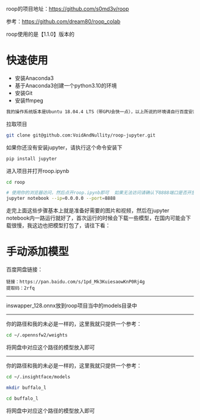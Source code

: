 
roop的项目地址：https://github.com/s0md3v/roop

参考：https://github.com/dream80/roop_colab

roop使用的是【1.1.0】版本的

# 快速使用

- 安装Anaconda3
- 基于Anaconda3创建一个python3.10的环境
- 安装Git
- 安装ffmpeg

```markdown
我的操作系统版本是Ubuntu 18.04.4 LTS（带GPU会快一点），以上所说的环境请自行百度安装！
```

拉取项目

```bash
git clone git@github.com:VoidAndNullity/roop-jupyter.git
```

如果你还没有安装jupyter，请执行这个命令安装下

```bash
pip install jupyter
```

进入项目并打开roop.ipynb

```bash
cd roop

# 使用你的浏览器访问，然后点开roop.ipynb即可  如果无法访问请确认下8888端口是否开放
jupyter notebook --ip=0.0.0.0 --port=8888
```

走完上面这些步骤基本上就是准备好需要的图片和视频，然后在jupyter notebook内一路运行就好了，首次运行的时候会下载一些模型，在国内可能会下载很慢，我这边也把模型打包了，请往下看：

# 手动添加模型

百度网盘链接：

```
链接：https://pan.baidu.com/s/1pd_Mk3KuiesaowKnP0Rj4g 
提取码：2rfq 
```

------

inswapper_128.onnx放到roop项目当中的models目录中

------

你的路径和我的未必是一样的，这里我就只提供一个参考：

```bash
cd ~/.opennsfw2/weights
```

将网盘中对应这个路径的模型放入即可

------

你的路径和我的未必是一样的，这里我就只提供一个参考：

```bash
cd ~/.insightface/models

mkdir buffalo_l

cd buffalo_l
```

将网盘中对应这个路径的模型放入即可
